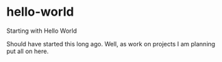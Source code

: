 # hello-world
Starting with Hello World

Should have started this long ago. Well, as work on projects I am planning put all on here.

